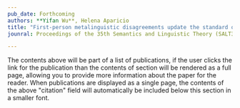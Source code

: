```yaml
---
pub_date: Forthcoming
authors: **Yifan Wu**, Helena Aparicio
title: "First-person metalinguistic disagreements update the standard of precision, both up and down"
jounral: Proceedings of the 35th Semantics and Linguistic Theory (SALT35)

---
```


The contents above will be part of a list of publications, if the user clicks the link for the publication than the contents of section will be rendered as a full page, allowing you to provide more information about the paper for the reader. When publications are displayed as a single page, the contents of the above "citation" field will automatically be included below this section in a smaller font.
